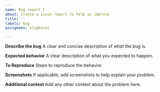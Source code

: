 ```yaml
---
name: Bug report ❗️
about: Create a issue report to help us improve
title: ''
labels: bug
assignees: olegkoval

---
```


**Describe the bug**
A clear and concise description of what the bug is.

**Expected behavior**
A clear description of what you expected to happen.

**To Reproduce**
Steps to reproduce the behavior.

**Screenshots**
If applicable, add screenshots to help explain your problem.

**Additional context**
Add any other context about the problem here.
